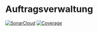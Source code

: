 # Auftragsverwaltung

[![SonarCloud](https://sonarcloud.io/images/project_badges/sonarcloud-white.svg)](https://sonarcloud.io/dashboard?id=Auftragsverwaltung)
[![Coverage](https://sonarcloud.io/api/project_badges/measure?project=Auftragsverwaltung&metric=coverage)](https://sonarcloud.io/dashboard?id=Auftragsverwaltung)
